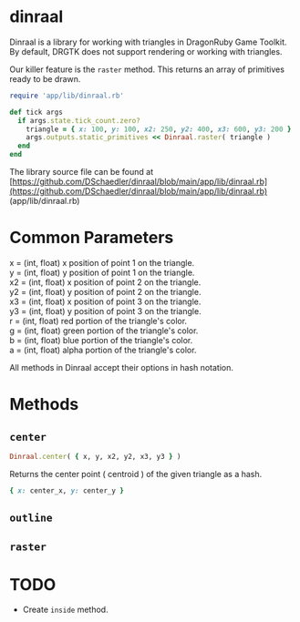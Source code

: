 # dinraal

Dinraal is a library for working with triangles in DragonRuby Game Toolkit. By default, DRGTK does not support rendering or working with triangles.

Our killer feature is the `raster` method. This returns an array of primitives ready to be drawn.

```ruby
require 'app/lib/dinraal.rb'

def tick args
  if args.state.tick_count.zero?
    triangle = { x: 100, y: 100, x2: 250, y2: 400, x3: 600, y3: 200 }
    args.outputs.static_primitives << Dinraal.raster( triangle )
  end
end
```

The library source file can be found at [https://github.com/DSchaedler/dinraal/blob/main/app/lib/dinraal.rb](https://github.com/DSchaedler/dinraal/blob/main/app/lib/dinraal.rb)  
(app/lib/dinraal.rb)

# Common Parameters
x =  (int, float) x position of point 1 on the triangle.  
y =  (int, float) y position of point 1 on the triangle.  
x2 = (int, float) x position of point 2 on the triangle.  
y2 = (int, float) y position of point 2 on the triangle.  
x3 = (int, float) x position of point 3 on the triangle.  
y3 = (int, float) y position of point 3 on the triangle.  
r =  (int, float) red portion of the triangle's color.  
g =  (int, float) green portion of the triangle's color.  
b =  (int, float) blue portion of the triangle's color.  
a =  (int, float) alpha portion of the triangle's color.  

All methods in Dinraal accept their options in hash notation.

# Methods

## `center`
```ruby
Dinraal.center( { x, y, x2, y2, x3, y3 } )
```

Returns the center point ( centroid ) of the given triangle as a hash.

```ruby
{ x: center_x, y: center_y }
```

## `outline`

## `raster`

# TODO

- Create `inside` method.
